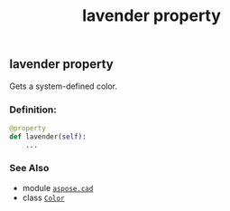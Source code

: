 ﻿---
title: lavender property
second_title: Aspose.CAD for Python via .NET API References
description: 
type: docs
weight: 800
url: /python-net/aspose.cad/color/lavender/
is_root: false
---

## lavender property


Gets a system-defined color.
### Definition:
```python
@property
def lavender(self):
    ...
```

### See Also
* module [`aspose.cad`](../../)
* class [`Color`](/cad/python-net/aspose.cad/color)
